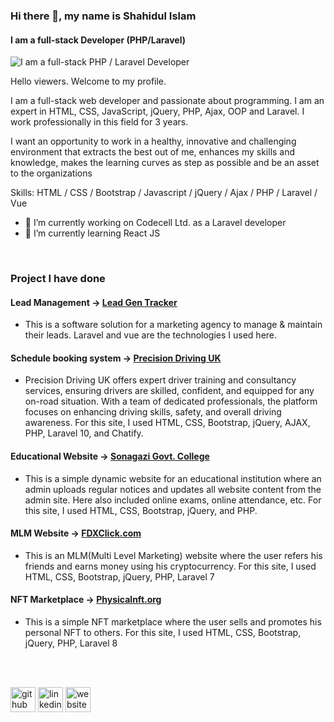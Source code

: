 ### Hi there 👋, my name is Shahidul Islam

#### I am a full-stack Developer (PHP/Laravel)

![I am a full-stack PHP / Laravel Developer](https://shahidull.com/assets/gifs/developer.gif)

Hello viewers. Welcome to my profile.

I am a full-stack web developer and passionate about programming. I am an expert in HTML, CSS, JavaScript, jQuery, PHP, Ajax, OOP and Laravel. I work professionally in this field for 3 years.

I want an opportunity to work in a healthy, innovative and challenging environment that extracts the best out of me, enhances my skills and knowledge, makes the learning curves as step as possible and be an asset to the organizations

Skills: HTML / CSS / Bootstrap / Javascript / jQuery / Ajax / PHP / Laravel / Vue

- 🔭 I’m currently working on Codecell Ltd. as a Laravel developer
- 🌱 I’m currently learning React JS

<br>

### Project I have done

#### Lead Management -> <a href="https://leads.highlycoded.com/" target="_blank">Lead Gen Tracker</a>

- This is a software solution for a marketing agency to manage & maintain their leads. Laravel and vue are the technologies I used here.

#### Schedule booking system -> <a href="https://precisiondriving.uk/" target="_blank">Precision Driving UK</a>

- Precision Driving UK offers expert driver training and consultancy services, ensuring drivers are skilled, confident, and equipped for any on-road situation. With a team of dedicated professionals, the platform focuses on enhancing driving skills, safety, and overall driving awareness. For this site, I used HTML, CSS, Bootstrap, jQuery, AJAX, PHP, Laravel 10, and Chatify.

#### Educational Website -> <a href="https://sonagazicollege.gov.bd/" target="_blank">Sonagazi Govt. College</a>

- This is a simple dynamic website for an educational institution where an admin uploads regular notices and updates all website content from the admin site. Here also included online exams, online attendance, etc. For this site, I used HTML, CSS, Bootstrap, jQuery, and PHP.

#### MLM Website -> <a href="https://fdxclick.com/" target="_blank">FDXClick.com</a>

- This is an MLM(Multi Level Marketing) website where the user refers his friends and earns money using his cryptocurrency. For this site, I used HTML, CSS, Bootstrap, jQuery, PHP, Laravel 7

#### NFT Marketplace -> <a href="https://alpha.physicalnft.org/" target="_blank">Physicalnft.org</a>

- This is a simple NFT marketplace where the user sells and promotes his personal NFT to others. For this site, I used HTML, CSS, Bootstrap, jQuery, PHP, Laravel 8

<br><br>

[<img src='https://cdn.jsdelivr.net/npm/simple-icons@3.0.1/icons/github.svg' alt='github' height='40'>](https://github.com/shahidul890)
[<img src='https://cdn.jsdelivr.net/npm/simple-icons@3.0.1/icons/linkedin.svg' alt='linkedin' height='40'>](https://www.linkedin.com/in/mdshahidul/)
[<img src='https://www.svgrepo.com/show/513205/globe-1.svg' alt='website' height='40'>](https://shahidull.com/)

<!-- [<img src='https://cdn.jsdelivr.net/npm/simple-icons@3.0.1/icons/facebook.svg' alt='facebook' height='40'>](https://www.facebook.com/its.antorislam/) -->
